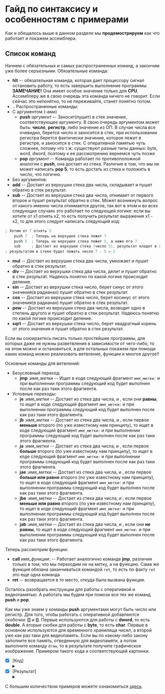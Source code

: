 # Гайд по синтаксису и особенностям с примерами
Как и обещалось выше в данном разделе мы __продемострируем__ как что работает и покажем ассемблера.
## Список команд
Начнем с обязательных и самых распространенных команд, а закончим уже более серъезными.
Обязательные команда:
* __hlt__ -- обязательная команда, которая дает процессору сигнал остановить работу, то есть завершить выполнение программы. __ЗАМЕЧАНИЕ!__ Она имеет особое значение только для __CPU__, Ассемблеру же в свою очередь эта команда ничего не говорит. Если сейчас это непонятно, то не переживайте, станет понятно потом.
* ..
Распространенные команды:
* С аргументом (-ами)
    * __push__ _аргумент_ -- Заносит(пушит) в стек значение, соответствующее аргументу. В свою очередь аргументом может быть: __число__, __регистр__, либо значение из ОП. В случае числа все очевидно, берется число и заносится в стек, при использовании регистра берется фактически значение, которое лежит в регистре, и заносится в стек. С оперативной памятью чуть сложнее, потому что т.ж. существуют разные типы данных: byte, word, dword, поэтому к ее рассмотрению вернемся чуть позже
    * __pop__ _аргумент_ -- Команда работает по противоположной аналогии с __push__, она достает из стека. Различие в том, что мы не может написать __pop 5__, то есть достать из стека и положить в число, что логично.
* Без аргументов:
* __add__ -- Достает из верхушки стека два числа, складывает и пушит обратно в стек результат. 
* __sub__ -- Достает из верхушки стека два числа, отнимает от первого второе и пушит результат обратно в стек. Может возникнуть вопрос от какого именно числа отнимается другое, так вот в этом и во всех следующих случаях это работает по следующей логике: если вы хотите от x1 отнять x2, то есть получить результат выражения x1 - x2, то для этого следует написать следующий код:
```C++
; Хотим от 7 отнять 5
    push 7  ; Теперь на верхушке стека лежит 7
    push 5  ; Теперь на верхушке стека лежит 5, а ниже его 7
    sub     ; Достает из верхушки стека (число 5), результат кладет в x2, потом опять дос-                ; тает из верхушке стека (число 7), результат в x1. И кладет обратно в стек x1 - x2.
; результатом в стеке будет лежать число 7 - 5 = 2
```
    
* __mul__ -- Достает из верхушки стека два числа, умножает и пушит обратно в стек результат.
* __div__ -- Достает из верхушки стека два числа, делит и пушит обратно в стек результат. Надеюсь понятно по какой логике происходит деление.
* __sin__ -- Достает из верхушки стека число, берет синус от этого значения(в радианах) пушит обратно в стек результат. 
* __cos__ -- Достает из верхушки стека число, берет косинус от этого значения(в радианах) пушит обратно в стек результат. 
* __pow__ -- Достает из верхушки стека два числа, возводит одно в степень другого и пушит обратно в стек результат. Надеюсь понятно по какой логике происходит деление.
* __sqrt__ -- Достает из верхушки стека число, берет квадратный корень от этого значения и пушит обратно в стек результат. 

Если вы союираетесь писать только простейшие программы, для которых даже не нужны разветвления в зависимости от чего-либо, то на этом можно и остановиться, а для остальных покажем при помощи каких команд можно реализовать ветвление, функции и многое другое!!

Основные команды для ветвлений: 
* Безусловный переход:
    * __jmp__ :_имя_метки_ -- Ищет в коде следующий фрагмент _`имя_метки:`_ и при выполнении программы следующий код будет выполнен после как раз таки этого фрагмента.
* Условные переходы:
    * __je__  :_имя_метки_ -- Достает из стека два числа, и , если они __равны__, то ищет в коде следующий фрагмент _`имя_метки:`_ и при выполнении программы следующий код будет выполнен после как раз таки этого фрагмента.
    * __jb__  :_имя_метки_ -- Достает из стека два числа, и , если первое __меньше__ второго (по уже известному нам принципу), то ищет в коде следующий фрагмент _`имя_метки:`_ и при выполнении программы следующий код будет выполнен после как раз таки этого фрагмента.
    * __ja__  :_имя_метки_ -- Достает из стека два числа, и , если первое __больше__ второго (по уже известному нам принципу), то ищет в коде следующий фрагмент _`имя_метки:`_ и при выполнении программы следующий код будет выполнен после как раз таки этого фрагмента.
    * __jae__ :_имя_метки_ -- Достает из стека два числа, и , если первое __больше или равно__ второго (по уже известному нам принципу), то ищет в коде следующий фрагмент _`имя_метки:`_ и при выполнении программы следующий код будет выполнен после как раз таки этого фрагмента.
    * __jbe__ :_имя_метки_  -- Достает из стека два числа, и , если первое __меньше или равно__ второго (по уже известному нам принципу), то ищет в коде следующий фрагмент _`имя_метки:`_ и при выполнении программы следующий код будет выполнен после как раз таки этого фрагмента.
    * __jab__ :_имя_метки_ -- Достает из стека два числа, и , если они __не равны__, то ищет в коде следующий фрагмент _`имя_метки:`_ и при выполнении программы следующий код будет выполнен после как раз таки этого фрагмента.
    
Теперь рассмотрим функции:
* __call__ _имя_функции_: -- Работает аналогично команде __jmp__, различия только в том, что мы переходим не на метку, а на функцию. Сама же функция обязана заканчиваться командой `ret`, то есть по факту `ret` это еще одна команда
* __ret__ -- возвращается в то место, откуда была вызвана функция.

Осталось разобрать инструкции для работы с оперативкой и видеопамятью. А работать мы будем при помози все тех же команд __push__ и __pop__.

Как мы уже знаем у команды __push__ аргументами могут быть число или регистр. Для того, чтобы работать с оперативкой добавляются скобочки: __[]__ и __()__. Первые используются для работы с __dword__, то есть __double__. А вторые скобки для работы с __byte__, то есть __char__. Первые в основном используются для временного хранилища чисел, а второй уже как раз таки для видеопамять. Если вы по какому-либо закону заполните все память, отведенную для видеопамяти, а потом выполните команду `draw`, то в результате получите графическое изображение. Примером такого кода и соответствующей картинки:
- [X] [Код]<details><summary></summary>
    ```C++
	push 269999		; кол-во пикселей	
		pop rdx			; счетчик цикла

		push 0			; нач. координата x
		pop rax			; x
		push 0			; нач. координата y
		pop rbx			; y

    FOR:
		push rax
		push 150
		sub
		push 2
		pow

		push rbx
		push 150
		sub
		push 2
		pow

		add


		push 50
		push 2
		pow

		jb :DRAW2
		jmp :DRAW1

    DRAW1: 
		call :DRAW_1			; пиксель фона
		jmp :ENDDR
    DRAW2:	
		call :DRAW_2			; пиксель круга
		jmp :ENDDR

    ENDDR:
		push rdx
		push 1
		jbe :END		; условие входа из цикла
		jmp :FOR

    END:
		draw
		hlt
		
    rdxM:
		push rdx		; декремент
		push 1			; счетчика
		sub				; на 1
		pop rdx			; каждый раз
		ret

    SET_PIX:
		push 25			; rax
		push 100		; rbx
		push 125		; rcx

		ret

    XY:
		push rax
		push 299
		jb :DEF1
		jmp :DEF2
    ENDXY:	
		ret

    DEF1:	
		push rax
		push 1
		add
		pop rax
		jmp :ENDXY

    DEF2:
		push 0
		pop rax

		push rbx
		push 1
		add
		pop rbx
		jmp :ENDXY

    DRAW_1:
		call :XY
		push 125
		pop (rdx)		; кладем пиксель из стека в оперативку 2
		call :rdxM		; 2 - 1 = 1

		push 100
		pop (rdx)		; кладем пиксель из стека в оперативку 1
		call :rdxM		; 1 - 1 = 0

		push 25
		pop (rdx)		; кладем пиксель из стека в оперативку 0
		call :rdxM		; 0 - 1 = -1

		ret

    DRAW_2: 
		call :XY
		push 155
		pop (rdx)		; кладем пиксель из стека в оперативку 2
		call :rdxM		; 2 - 1 = 1

		push 155
		pop (rdx)		; кладем пиксель из стека в оперативку 1
		call :rdxM		; 1 - 1 = 0

		push 155
		pop (rdx)		; кладем пиксель из стека в оперативку 0
		call :rdxM		; 0 - 1 = -1

		ret
    ```
- [X] [Результат]<details><summary></summary>
![Круг](https://github.com/Hollbrok/CPU_C_VERSION/blob/main/examples%20and%20results/Draw/CIRC.png)

С большим количеством примеров можете ознакомиться [здесь](https://github.com/Hollbrok/CPU_C_VERSION/blob/main/README.md).